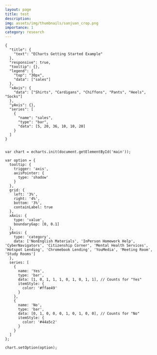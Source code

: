 ```yaml
---
layout: page
title: test
description: 
img: assets/img/thumbnails/sanjuan_crop.png
importance: 1
category: research
---
```


```echarts
{
  "title": {
    "text": "ECharts Getting Started Example"
  },
  "responsive": true,
  "tooltip": {},
  "legend": {
    "top": "30px",
    "data": ["sales"]
  },
  "xAxis": {
    "data": ["Shirts", "Cardigans", "Chiffons", "Pants", "Heels", "Socks"]
  },
  "yAxis": {},
  "series": [
    {
      "name": "sales",
      "type": "bar",
      "data": [5, 20, 36, 10, 10, 20]
    }
  ]
}
```

```echarts

var chart = echarts.init(document.getElementById('main'));

var option = {
  tooltip: {
    trigger: 'axis',
    axisPointer: {
      type: 'shadow'
    }
  },
  grid: {
    left: '3%',
    right: '4%',
    bottom: '3%',
    containLabel: true
  },
  xAxis: {
    type: 'value',
    boundaryGap: [0, 0.1]
  },
  yAxis: {
    type: 'category',
    data: ['NonEnglish Materials', 'InPerson Homework Help', 'CyberNavigators', 'Citizenship Corner', 'Mental Health Services', 'Hotspot Lending', 'Chromebook Lending', 'YouMedia', 'Meeting Room', 'Study Rooms']
  },
  series: [
    {
      name: 'Yes',
      type: 'bar',
      data: [1, 0, 1, 1, 1, 0, 1, 0, 1, 1], // Counts for "Yes"
      itemStyle: {
        color: '#ffae49'
      }
    },
    {
      name: 'No',
      type: 'bar',
      data: [0, 1, 0, 0, 0, 1, 0, 1, 0, 0], // Counts for "No"
      itemStyle: {
        color: '#44a5c2'
      }
    }
  ]
};

chart.setOption(option);

```

<!DOCTYPE html>
<html>
  <head>
    <meta charset="utf-8" />
    <title>ECharts</title>
    <!-- Include the ECharts file you just downloaded -->
    <script src="echarts.js"></script>
  </head>
  <body>
    <!-- Prepare a DOM with a defined width and height for ECharts -->
    <div id="main" style="width: 600px;height:400px;"></div>
    <script type="text/javascript">
      // Initialize the echarts instance based on the prepared dom
      var myChart = echarts.init(document.getElementById('main'));

      // Specify the configuration items and data for the chart
      var option = {
        title: {
          text: 'ECharts Getting Started Example'
        },
        tooltip: {},
        legend: {
          data: ['sales']
        },
        xAxis: {
          data: ['Shirts', 'Cardigans', 'Chiffons', 'Pants', 'Heels', 'Socks']
        },
        yAxis: {},
        series: [
          {
            name: 'sales',
            type: 'bar',
            data: [5, 20, 36, 10, 10, 20]
          }
        ]
      };

      // Display the chart using the configuration items and data just specified.
      myChart.setOption(option);
    </script>
  </body>
</html>